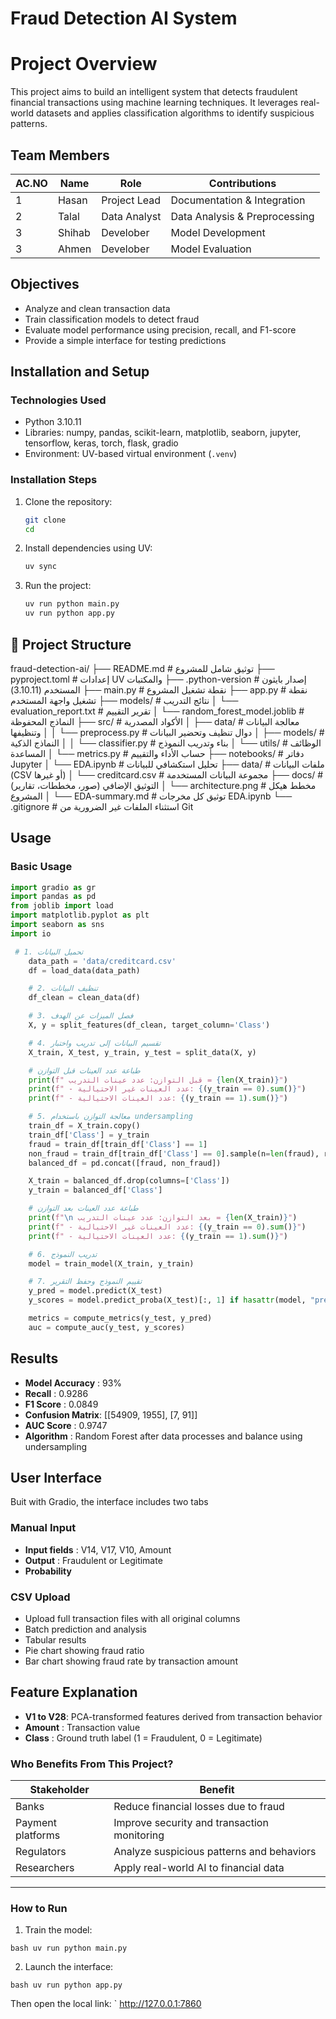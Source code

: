 # Fraud Detection AI System

# Project Overview
This project aims to build an intelligent system that detects fraudulent financial transactions using machine learning techniques. It leverages real-world datasets and applies classification algorithms to identify suspicious patterns.

## Team Members
| AC.NO | Name | Role | Contributions |
|----|------|------|---------------|
| 1 | Hasan | Project Lead | Documentation & Integration |
| 2 | Talal | Data Analyst | Data Analysis & Preprocessing |
| 3 | Shihab | Develober | Model Development |
| 3 | Ahmen | Develober | Model  Evaluation |

## Objectives
- Analyze and clean transaction data
- Train classification models to detect fraud
- Evaluate model performance using precision, recall, and F1-score
- Provide a simple interface for testing predictions

## Installation and Setup

### Technologies Used
- Python 3.10.11
- Libraries: numpy, pandas, scikit-learn, matplotlib, seaborn, jupyter, tensorflow, keras, torch, flask, gradio
- Environment: UV-based virtual environment (`.venv`)

### Installation Steps
1. Clone the repository:
   ```bash
   git clone 
   cd 
   ```

2. Install dependencies using UV:
   ```bash
   uv sync
   ```

3. Run the project:
   ```bash
   uv run python main.py
   uv run python app.py

## 📁 Project Structure
fraud-detection-ai/
├── README.md                      # توثيق شامل للمشروع
├── pyproject.toml                 # إعدادات UV والمكتبات
├── .python-version                # إصدار بايثون المستخدم (3.10.11)
├── main.py                        # نقطة تشغيل المشروع
├── app.py                         # نقطة تشغيل واجهة المستخدم
├── models/                        # نتائج التدريب
│   └── evaluation_report.txt      # تقرير التقييم
│   └── random_forest_model.joblib # النماذج المحفوظة
├── src/                           # الأكواد المصدرية
│   ├── data/                      # معالجة البيانات وتنظيفها
│   │   └── preprocess.py          # دوال تنظيف وتحضير البيانات
│   ├── models/                    # النماذج الذكية
│   │   └── classifier.py          # بناء وتدريب النموذج
│   └── utils/                     # الوظائف المساعدة
│       └── metrics.py             # حساب الأداء والتقييم
├── notebooks/                     # دفاتر Jupyter
│   └── EDA.ipynb                  # تحليل استكشافي للبيانات
├── data/                          # ملفات البيانات (CSV أو غيرها)
│   └── creditcard.csv             # مجموعة البيانات المستخدمة
├── docs/                          # التوثيق الإضافي (صور، مخططات، تقارير)
│   └── architecture.png           # مخطط هيكل المشروع
│   └── EDA-summary.md             # توثيق كل مخرجات EDA.ipynb
└── .gitignore                     # استثناء الملفات غير الضرورية من Git


## Usage

### Basic Usage
```python
import gradio as gr
import pandas as pd
from joblib import load
import matplotlib.pyplot as plt
import seaborn as sns
import io

 # 1. تحميل البيانات
    data_path = 'data/creditcard.csv'
    df = load_data(data_path)

    # 2. تنظيف البيانات
    df_clean = clean_data(df)

    # 3. فصل الميزات عن الهدف
    X, y = split_features(df_clean, target_column='Class')

    # 4. تقسيم البيانات إلى تدريب واختبار
    X_train, X_test, y_train, y_test = split_data(X, y)

    # طباعة عدد العينات قبل التوازن
    print(f" قبل التوازن: عدد عينات التدريب = {len(X_train)}")
    print(f" - عدد العينات غير الاحتيالية: {(y_train == 0).sum()}")
    print(f" - عدد العينات الاحتيالية: {(y_train == 1).sum()}")

    # 5. معالجة التوازن باستخدام undersampling
    train_df = X_train.copy()
    train_df['Class'] = y_train
    fraud = train_df[train_df['Class'] == 1]
    non_fraud = train_df[train_df['Class'] == 0].sample(n=len(fraud), random_state=42)
    balanced_df = pd.concat([fraud, non_fraud])

    X_train = balanced_df.drop(columns=['Class'])
    y_train = balanced_df['Class']

    # طباعة عدد العينات بعد التوازن
    print(f"\n بعد التوازن: عدد عينات التدريب = {len(X_train)}")
    print(f" - عدد العينات غير الاحتيالية: {(y_train == 0).sum()}")
    print(f" - عدد العينات الاحتيالية: {(y_train == 1).sum()}")

    # 6. تدريب النموذج
    model = train_model(X_train, y_train)

    # 7. تقييم النموذج وحفظ التقرير
    y_pred = model.predict(X_test)
    y_scores = model.predict_proba(X_test)[:, 1] if hasattr(model, "predict_proba") else y_pred

    metrics = compute_metrics(y_test, y_pred)
    auc = compute_auc(y_test, y_scores)
   ```


## Results

- **Model Accuracy**  : 93%
- **Recall**          : 0.9286
- **F1 Score**        : 0.0849
- **Confusion Matrix**: [[54909, 1955], [7, 91]]
- **AUC Score**       : 0.9747
- **Algorithm**       : Random Forest after data processes and balance using undersampling

## User Interface
Buit with Gradio, the interface includes two tabs

### Manual Input
 - **Input fields** : V14, V17, V10, Amount
- **Output**        : Fraudulent or Legitimate
- **Probability**   

### CSV Upload
- Upload full transaction files with all original columns
- Batch prediction and analysis
- Tabular results
- Pie chart showing fraud ratio
- Bar chart showing fraud rate by transaction amount

## Feature Explanation
- **V1 to V28**: PCA-transformed features derived from transaction behavior
- **Amount**   : Transaction value
- **Class**    : Ground truth label (1 = Fraudulent, 0 = Legitimate)

### Who Benefits From This Project?

| Stakeholder       | Benefit                                      |
|-------------------|----------------------------------------------|
| Banks             | Reduce financial losses due to fraud         |
| Payment platforms | Improve security and transaction monitoring  |
| Regulators        | Analyze suspicious patterns and behaviors    |
| Researchers       | Apply real-world AI to financial data        |

---

### How to Run

1. Train the model:

`bash
uv run python main.py
`

2. Launch the interface:

`bash
uv run python app.py
`

Then open the local link:
`
http://127.0.0.1:7860
